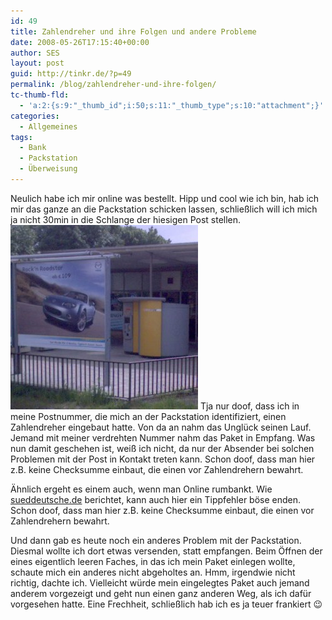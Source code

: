 ```yaml
---
id: 49
title: Zahlendreher und ihre Folgen und andere Probleme
date: 2008-05-26T17:15:40+00:00
author: SES
layout: post
guid: http://tinkr.de/?p=49
permalink: /blog/zahlendreher-und-ihre-folgen/
tc-thumb-fld:
  - 'a:2:{s:9:"_thumb_id";i:50;s:11:"_thumb_type";s:10:"attachment";}'
categories:
  - Allgemeines
tags:
  - Bank
  - Packstation
  - Überweisung
---
```

Neulich habe ich mir online was bestellt. Hipp und cool wie ich bin, hab ich mir das ganze an die Packstation schicken lassen, schließlich will ich mich ja nicht 30min in die Schlange der hiesigen Post stellen.
<img loading="lazy" src="/assets/2008/05/packstation-300x295.jpg" alt="Packstation" title="packstation"    />
Tja nur doof, dass ich in meine Postnummer, die mich an der Packstation identifiziert, einen Zahlendreher eingebaut hatte. Von da an nahm das Unglück seinen Lauf. Jemand mit meiner verdrehten Nummer nahm das Paket in Empfang. Was nun damit geschehen ist, weiß ich nicht, da nur der Absender bei solchen Problemen mit der Post in Kontakt treten kann.
Schon doof, dass man hier z.B. keine Checksumme einbaut, die einen vor Zahlendrehern bewahrt.

Ähnlich ergeht es einem auch, wenn man Online rumbankt. Wie [sueddeutsche.de](http://www.sueddeutsche.de/,ra9l1/finanzen/artikel/105/176570/) berichtet, kann auch hier ein Tippfehler böse enden. Schon doof, dass man hier z.B. keine Checksumme einbaut, die einen vor Zahlendrehern bewahrt.

Und dann gab es heute noch ein anderes Problem mit der Packstation. Diesmal wollte ich dort etwas versenden, statt empfangen. Beim Öffnen der eines eigentlich leeren Faches, in das ich mein Paket einlegen wollte, schaute mich ein anderes nicht abgeholtes an. Hmm, irgendwie nicht richtig, dachte ich. Vielleicht würde mein eingelegtes Paket auch jemand anderem vorgezeigt und geht nun einen ganz anderen Weg, als ich dafür vorgesehen hatte. Eine Frechheit, schließlich hab ich es ja teuer frankiert 😉
